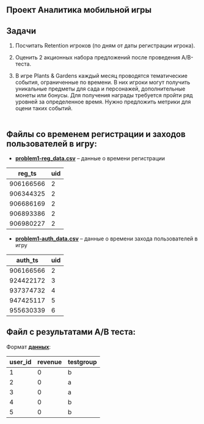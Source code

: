 Проект Аналитика мобильной игры
------------
## Задачи

1. Посчитать Retention игроков (по дням от даты регистрации игрока).

2. Оценить 2 акционных набора предложений после проведения A/B-теста.

3. В игре Plants & Gardens каждый месяц проводятся тематические события, ограниченные по времени. В них игроки могут получить уникальные предметы для сада и персонажей, дополнительные монеты или бонусы. Для получения награды требуется пройти ряд уровней за определенное время. Нужно предложить метрики для оцени таких событий.
<br></br>

## Файлы со временем регистрации и заходов пользователей в игру:

- **[problem1-reg_data.csv](https://disk.yandex.ru/d/q2Yr78SOJICF5g "problem1-reg_data.csv")** – данные о времени регистрации

|reg_ts|uid|
| ------------ | ------------ |
|906166566|2|
|906344325|2|
|906686169|2|
|906893386|2|
|906980227|2|

- **[problem1-auth_data.csv](https://disk.yandex.ru/d/Tf_wX8_iZA1D2g "problem1-auth_data.csv")** – данные о времени захода пользователей в игру

|auth_ts|uid|
| ------------ | ------------ |
|906166566|2|
|924422172|3|
|937374732|4|
|947425117|5|
|955630339|6|
## Файл с результатами A/B теста:

Формат **[данных](https://disk.yandex.ru/d/SOkIsD5A8xlI7Q "данных")**:

|user_id|revenue|testgroup|
| ------------ | ------------ | ------------ |
|1|0|b|
|2|0|a|
|3|0|a|
|4|0|b|
|5|0|b|
